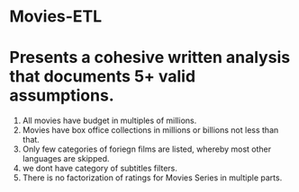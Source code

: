 # Movies-ETL
# Presents a cohesive written analysis that documents 5+ valid assumptions.

1) All movies have budget in multiples of millions. 
2) Movies have box office collections in millions or billions not less than that. 
3) Only few categories of foriegn films are listed, whereby most other languages are skipped.
4) we dont have category of subtitles filters.
5) There is no factorization of ratings for Movies Series in multiple parts.
